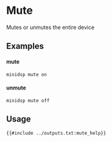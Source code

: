 # Mute
Mutes or unmutes the entire device

## Examples
#### mute
```
minidsp mute on
```
#### unmute
```
minidsp mute off
```

## Usage
```
{{#include ../outputs.txt:mute_help}}
```
